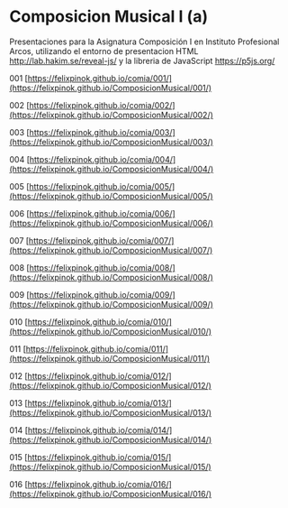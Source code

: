 # Composicion Musical I (a)
Presentaciones para la Asignatura Composición I en Instituto Profesional Arcos, utilizando el entorno de presentacion HTML http://lab.hakim.se/reveal-js/ y la libreria de JavaScript https://p5js.org/


001 [https://felixpinok.github.io/comia/001/](https://felixpinok.github.io/ComposicionMusical/001/)

002 [https://felixpinok.github.io/comia/002/](https://felixpinok.github.io/ComposicionMusical/002/)

003 [https://felixpinok.github.io/comia/003/](https://felixpinok.github.io/ComposicionMusical/003/)

004 [https://felixpinok.github.io/comia/004/](https://felixpinok.github.io/ComposicionMusical/004/)

005 [https://felixpinok.github.io/comia/005/](https://felixpinok.github.io/ComposicionMusical/005/)

006 [https://felixpinok.github.io/comia/006/](https://felixpinok.github.io/ComposicionMusical/006/)

007 [https://felixpinok.github.io/comia/007/](https://felixpinok.github.io/ComposicionMusical/007/)

008 [https://felixpinok.github.io/comia/008/](https://felixpinok.github.io/ComposicionMusical/008/)

009 [https://felixpinok.github.io/comia/009/](https://felixpinok.github.io/ComposicionMusical/009/)

010 [https://felixpinok.github.io/comia/010/](https://felixpinok.github.io/ComposicionMusical/010/)

011 [https://felixpinok.github.io/comia/011/](https://felixpinok.github.io/ComposicionMusical/011/)

012 [https://felixpinok.github.io/comia/012/](https://felixpinok.github.io/ComposicionMusical/012/)

013 [https://felixpinok.github.io/comia/013/](https://felixpinok.github.io/ComposicionMusical/013/)

014 [https://felixpinok.github.io/comia/014/](https://felixpinok.github.io/ComposicionMusical/014/)

015 [https://felixpinok.github.io/comia/015/](https://felixpinok.github.io/ComposicionMusical/015/)

016 [https://felixpinok.github.io/comia/016/](https://felixpinok.github.io/ComposicionMusical/016/)
